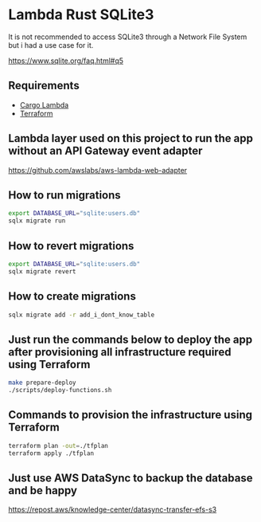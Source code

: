# Lambda Rust SQLite3

It is not recommended to access SQLite3 through a Network File System but i had a use case for it.

https://www.sqlite.org/faq.html#q5

## Requirements

- [Cargo Lambda](https://www.cargo-lambda.info/guide/getting-started.html)
- [Terraform](https://developer.hashicorp.com/terraform/install?product_intent=terraform)


## Lambda layer used on this project to run the app without an API Gateway event adapter

https://github.com/awslabs/aws-lambda-web-adapter

## How to run migrations

``` bash
export DATABASE_URL="sqlite:users.db"
sqlx migrate run
```

## How to revert migrations

``` bash
export DATABASE_URL="sqlite:users.db"
sqlx migrate revert
```

## How to create migrations

``` bash
sqlx migrate add -r add_i_dont_know_table
```

## Just run the commands below to deploy the app after provisioning all infrastructure required using Terraform
``` bash
make prepare-deploy
./scripts/deploy-functions.sh
```

## Commands to provision the infrastructure using Terraform

```bash
terraform plan -out=./tfplan
terraform apply ./tfplan
```

## Just use AWS DataSync to backup the database and be happy

https://repost.aws/knowledge-center/datasync-transfer-efs-s3
